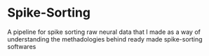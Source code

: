# Spike-Sorting
A pipeline for spike sorting raw neural data that I made as a way of understanding the methadologies behind ready made spike-sorting softwares
